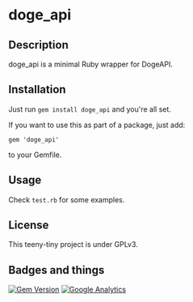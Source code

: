 # doge_api

## Description

doge_api is a minimal Ruby wrapper for DogeAPI.

## Installation

Just run `gem install doge_api` and you're all set.

If you want to use this as part of a package, just add:

    gem 'doge_api'

to your Gemfile.

## Usage

Check `test.rb` for some examples.

## License

This teeny-tiny project is under GPLv3.

## Badges and things

[![Gem Version](https://badge.fury.io/rb/doge_api.png)](http://badge.fury.io/rb/doge_api)
[![Google Analytics](https://ga-beacon.appspot.com/UA-47678422-2/tekknolagi/doge_api)](https://ga-beacon.appspot.com/)
